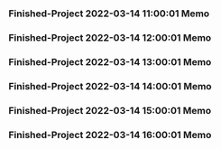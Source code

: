 ### Finished-Project 2022-03-14 11:00:01 Memo
### Finished-Project 2022-03-14 12:00:01 Memo
### Finished-Project 2022-03-14 13:00:01 Memo
### Finished-Project 2022-03-14 14:00:01 Memo
### Finished-Project 2022-03-14 15:00:01 Memo
### Finished-Project 2022-03-14 16:00:01 Memo
